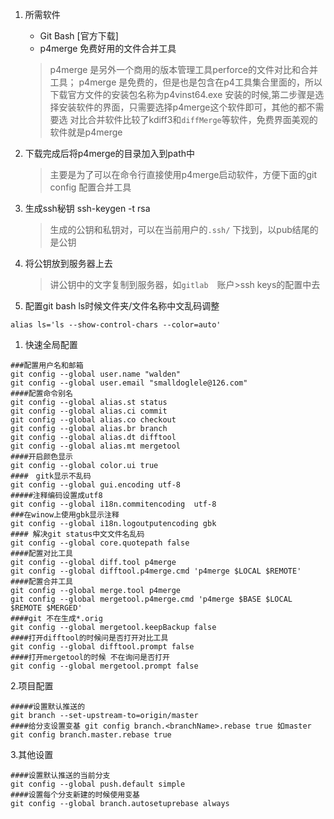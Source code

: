 1. 所需软件

   * Git Bash [官方下载]
   * p4merge 免费好用的文件合并工具
    > p4merge 是另外一个商用的版本管理工具perforce的文件对比和合并工具；
    > p4merge 是免费的，但是也是包含在p4工具集合里面的，所以下载官方文件的安装包名称为p4vinst64.exe
    > 安装的时候,第二步骤是选择安装软件的界面，只需要选择p4merge这个软件即可，其他的都不需要选
    > 对比合并软件比较了kdiff3和`diffMerge`等软件，免费界面美观的软件就是p4merge
2. 下载完成后将p4merge的目录加入到path中
　　
    > 主要是为了可以在命令行直接使用p4merge启动软件，方便下面的git config  配置合并工具

3. 生成ssh秘钥 ssh-keygen -t rsa
    > 生成的公钥和私钥对，可以在当前用户的`.ssh/` 下找到，以pub结尾的是公钥
4. 将公钥放到服务器上去
    > 讲公钥中的文字复制到服务器，如`gitlab`　账户>ssh keys的配置中去
5. 配置git bash ls时候文件夹/文件名称中文乱码调整

```
alias ls='ls --show-control-chars --color=auto'
```

1. 快速全局配置

```
###配置用户名和邮箱
git config --global user.name "walden"
git config --global user.email "smalldoglele@126.com"
####配置命令别名
git config --global alias.st status
git config --global alias.ci commit
git config --global alias.co checkout
git config --global alias.br branch
git config --global alias.dt difftool
git config --global alias.mt mergetool
####开启颜色显示
git config --global color.ui true
####　gitk显示不乱码
git config --global gui.encoding utf-8
#####注释编码设置成utf8 
git config --global i18n.commitencoding  utf-8
###在winow上使用gbk显示注释
git config --global i18n.logoutputencoding gbk
#### 解决git status中文文件名乱码
git config --global core.quotepath false
####配置对比工具
git config --global diff.tool p4merge
git config --global difftool.p4merge.cmd 'p4merge $LOCAL $REMOTE'
####配置合并工具
git config --global merge.tool p4merge
git config --global mergetool.p4merge.cmd 'p4merge $BASE $LOCAL $REMOTE $MERGED'
####git 不在生成*.orig
git config --global mergetool.keepBackup false
####打开difftool的时候问是否打开对比工具
git config --global difftool.prompt false
####打开mergetool的时候 不在询问是否打开
git config --global mergetool.prompt false
```
2.项目配置
```
#####设置默认推送的
git branch --set-upstream-to=origin/master
####给分支设置变基 git config branch.<branchName>.rebase true 如master
git config branch.master.rebase true
```
3.其他设置
```
####设置默认推送的当前分支
git config --global push.default simple
####设置每个分支新建的时候使用变基
git config --global branch.autosetuprebase always
```


